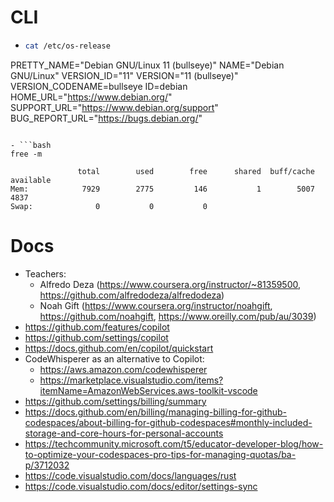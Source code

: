 # CLI

- ```bash
  cat /etc/os-release
  ```

PRETTY_NAME="Debian GNU/Linux 11 (bullseye)"
NAME="Debian GNU/Linux"
VERSION_ID="11"
VERSION="11 (bullseye)"
VERSION_CODENAME=bullseye
ID=debian
HOME_URL="https://www.debian.org/"
SUPPORT_URL="https://www.debian.org/support"
BUG_REPORT_URL="https://bugs.debian.org/"

````

- ```bash
free -m

               total        used        free      shared  buff/cache   available
Mem:            7929        2775         146           1        5007        4837
Swap:              0           0           0
````

# Docs

- Teachers:
  - Alfredo Deza (https://www.coursera.org/instructor/~81359500, https://github.com/alfredodeza/alfredodeza)
  - Noah Gift (https://www.coursera.org/instructor/noahgift, https://github.com/noahgift, https://www.oreilly.com/pub/au/3039)
- https://github.com/features/copilot
- https://github.com/settings/copilot
- https://docs.github.com/en/copilot/quickstart
- CodeWhisperer as an alternative to Copilot:
  - https://aws.amazon.com/codewhisperer
  - https://marketplace.visualstudio.com/items?itemName=AmazonWebServices.aws-toolkit-vscode
- https://github.com/settings/billing/summary
- https://docs.github.com/en/billing/managing-billing-for-github-codespaces/about-billing-for-github-codespaces#monthly-included-storage-and-core-hours-for-personal-accounts
- https://techcommunity.microsoft.com/t5/educator-developer-blog/how-to-optimize-your-codespaces-pro-tips-for-managing-quotas/ba-p/3712032
- https://code.visualstudio.com/docs/languages/rust
- https://code.visualstudio.com/docs/editor/settings-sync

